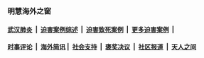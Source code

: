 
### 明慧海外之窗

####  [武汉肺炎](indexes/365.md?t=05262301) &nbsp;|&nbsp;  [迫害案例综述](indexes/328.md?t=05262301) &nbsp;|&nbsp; [迫害致死案例](indexes/277.md?t=05262301)  &nbsp;|&nbsp; [更多迫害案例](indexes/81.md?t=05262301)  &nbsp;|&nbsp; 
####  [时事评论](indexes/19.md?t=05262301) &nbsp;|&nbsp; [海外简讯](indexes/245.md?t=05262301)&nbsp;|&nbsp;  [社会支持](indexes/140.md?t=05262301) &nbsp;|&nbsp; [褒奖决议](indexes/282.md?t=05262301) &nbsp;|&nbsp; [社区报道](indexes/91.md?t=05262301)  &nbsp;|&nbsp; [天人之间](indexes/78.md?t=05262301) 

